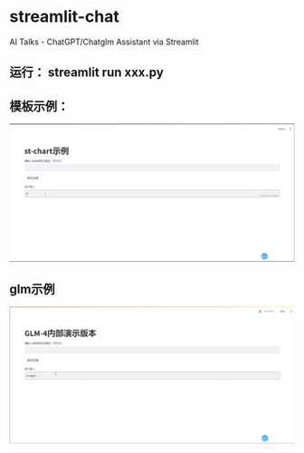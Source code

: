 # streamlit-chat
AI Talks - ChatGPT/Chatglm Assistant via Streamlit
## 运行： streamlit run xxx.py
## 模板示例：
![模板示例](./static/template_example.gif)

## glm示例
![glm示例](./static/chatglm_example.gif)